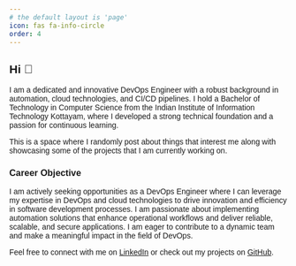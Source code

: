 ```yaml
---
# the default layout is 'page'
icon: fas fa-info-circle
order: 4
---
```



<h2 style="font-family: 'Arial', sans-serif;">
    Hi 👋
</h2>

<p style="font-family: 'Arial', sans-serif;">
    I am a dedicated and innovative DevOps Engineer with a robust background in automation, cloud technologies, and CI/CD pipelines. I hold a Bachelor of Technology in Computer Science from the Indian Institute of Information Technology Kottayam, where I developed a strong technical foundation and a passion for continuous learning.
</p>

<p style="font-family: 'Arial', sans-serif;">
    This is a space where I randomly post about things that interest me along with showcasing some of the projects that I am currently working on.
</p>

<h3 style="font-family: 'Arial', sans-serif;">Career Objective</h3>

<p style="font-family: 'Arial', sans-serif;">
    I am actively seeking opportunities as a DevOps Engineer where I can leverage my expertise in DevOps and cloud technologies to drive innovation and efficiency in software development processes. I am passionate about implementing automation solutions that enhance operational workflows and deliver reliable, scalable, and secure applications. I am eager to contribute to a dynamic team and make a meaningful impact in the field of DevOps.
</p>

<p style="font-family: 'Arial', sans-serif; margin-top: 10px;">
    Feel free to connect with me on <a href="https://www.linkedin.com/in/tarun-b-8292b8203" target="_blank">LinkedIn</a> or check out my projects on <a href="https://github.com/Tarunb0" target="_blank">GitHub</a>.
</p>



